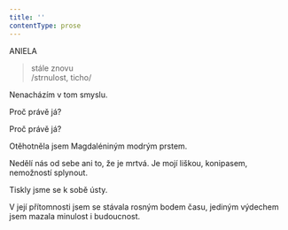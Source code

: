 ```yaml
---
title: ''
contentType: prose
---
```


<section>

ANIELA

> stále znovu  
> /strnulost, ticho/

Nenacházím v tom smyslu.

Proč právě já?

Proč právě já?

Otěhotněla jsem Magdaléniným modrým prstem.

Nedělí nás od sebe ani to, že je mrtvá. Je mojí liškou, konipasem, nemožností splynout.

Tiskly jsme se k sobě ústy.

V její přítomnosti jsem se stávala rosným bodem času, jediným výdechem jsem mazala minulost i budoucnost.

</section>
